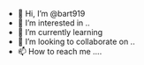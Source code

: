 - 👋 Hi, I’m @bart919 
- 👀 I’m interested in ..
- 🌱 I’m currently learning 
- 💞️ I’m looking to collaborate on ..
- 📫 How to reach me ....

<!---
bart919/bart919 is a ✨ special ✨ repository because its `README.md` (this file) appears on your GitHub profile.
You can click the Preview link to take a look at your changes.
--->
